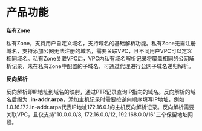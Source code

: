 # **产品功能**
  
  **私有Zone**
  
  私有Zone，支持用户自定义域名，支持域名的基础解析功能。私有Zone无需注册域名，支持添加公网无法注册的域名，需要关联VPC，且不同用户VPC可以定义相同域名。私有Zone关联VPC后，VPC内私有域名解析记录将覆盖相同的公网解析记录，未在私有Zone中配置的子域名，可通过代理进行公网子域名递归解析。
  
  **反向解析**
   
  反向解析即IP地址到域名的映射，通过PTR记录查询IP指向的域名。反向解析的域名后缀为 **.in-addr.arpa**，添加主机记录时需要按逆向顺序填写IP地址，例如1.0.16.172.in-addr.arpa代表IP地址172.16.0.1的主机反向解析记录。反向解析需要关联VPC，且仅支持"10.0.0.0/8, 172.16.0.0/12, 192.168.0.0/16"三个保留地址网段。
